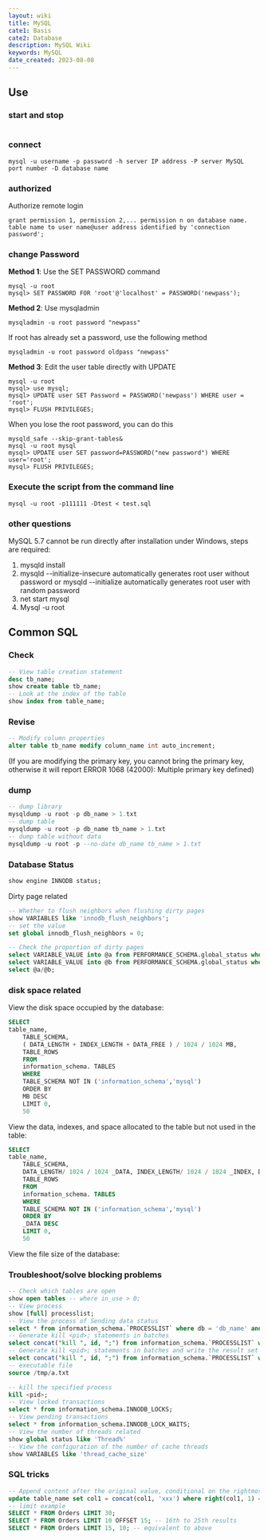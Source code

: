 ```yaml
---
layout: wiki
title: MySQL
cate1: Basis
cate2: Database
description: MySQL Wiki
keywords: MySQL
date_created: 2023-08-08
---
```


## Use

### start and stop

```
```

### connect

```
mysql -u username -p password -h server IP address -P server MySQL port number -D database name
```

### authorized

Authorize remote login

```
grant permission 1, permission 2,... permission n on database name. table name to user name@user address identified by 'connection password';

```
### change Password

**Method 1**: Use the SET PASSWORD command

```
mysql -u root
mysql> SET PASSWORD FOR 'root'@'localhost' = PASSWORD('newpass');
```

**Method 2**: Use mysqladmin

```
mysqladmin -u root password "newpass"
```

If root has already set a password, use the following method

```
mysqladmin -u root password oldpass "newpass"
```

**Method 3**: Edit the user table directly with UPDATE

```
mysql -u root
mysql> use mysql;
mysql> UPDATE user SET Password = PASSWORD('newpass') WHERE user = 'root';
mysql> FLUSH PRIVILEGES;
```

When you lose the root password, you can do this

```
mysqld_safe --skip-grant-tables&
mysql -u root mysql
mysql> UPDATE user SET password=PASSWORD("new password") WHERE user='root';
mysql> FLUSH PRIVILEGES;
```

### Execute the script from the command line

```
mysql -u root -p111111 -Dtest < test.sql
```

### other questions
MySQL 5.7 cannot be run directly after installation under Windows, steps are required:

1. mysqld install
2. mysqld --initialize-insecure automatically generates root user without password or mysqld --initialize automatically generates root user with random password
3. net start mysql
4. Mysql -u root

## Common SQL

### Check

```sql
-- View table creation statement
desc tb_name;
show create table tb_name;
-- Look at the index of the table
show index from table_name;
```

### Revise

```sql
-- Modify column properties
alter table tb_name modify column_name int auto_increment;
```

(If you are modifying the primary key, you cannot bring the primary key, otherwise it will report ERROR 1068 (42000): Multiple primary key defined)

### dump

```sql
-- dump library
mysqldump -u root -p db_name > 1.txt
-- dump table
mysqldump -u root -p db_name tb_name > 1.txt
-- dump table without data
mysqldump -u root -p --no-date db_name tb_name > 1.txt
```

### Database Status

```sql
show engine INNODB status;
```

Dirty page related

```sql
-- Whether to flush neighbors when flushing dirty pages
show VARIABLES like 'innodb_flush_neighbors';
-- set the value
set global innodb_flush_neighbors = 0;

-- Check the proportion of dirty pages
select VARIABLE_VALUE into @a from PERFORMANCE_SCHEMA.global_status where VARIABLE_NAME = 'Innodb_buffer_pool_pages_dirty';
select VARIABLE_VALUE into @b from PERFORMANCE_SCHEMA.global_status where VARIABLE_NAME = 'Innodb_buffer_pool_pages_total';
select @a/@b;
```

### disk space related

View the disk space occupied by the database:

```sql
SELECT
table_name,
    TABLE_SCHEMA,
    ( DATA_LENGTH + INDEX_LENGTH + DATA_FREE ) / 1024 / 1024 MB,
    TABLE_ROWS
    FROM
    information_schema. TABLES
    WHERE
    TABLE_SCHEMA NOT IN ('information_schema','mysql')
    ORDER BY
    MB DESC
    LIMIT 0,
    50
```

View the data, indexes, and space allocated to the table but not used in the table:

```sql
SELECT
table_name,
    TABLE_SCHEMA,
    DATA_LENGTH/ 1024 / 1024 _DATA, INDEX_LENGTH/ 1024 / 1024 _INDEX, DATA_FREE/ 1024 / 1024 _DATA_FREE,
    TABLE_ROWS
    FROM
    information_schema. TABLES
    WHERE
    TABLE_SCHEMA NOT IN ('information_schema','mysql')
    ORDER BY
    _DATA DESC
    LIMIT 0,
    50
```

View the file size of the database:

### Troubleshoot/solve blocking problems

```sql
-- Check which tables are open
show open tables -- where in_use > 0;
-- View process
show [full] processlist;
-- View the process of Sending data status
select * from information_schema.`PROCESSLIST` where db = 'db_name' and state = 'Sending data' order by time desc;
-- Generate kill <pid>; statements in batches
select concat("kill ", id, ";") from information_schema.`PROCESSLIST` where db = 'db_name' and state = 'Sending data' order by time desc;
-- Generate kill <pid>; statements in batches and write the result set to a file
select concat("kill ", id, ";") from information_schema.`PROCESSLIST` where db = 'db_name' and state = 'Sending data' order by time desc into outfile '/tmp/a.txt';
-- executable file
source /tmp/a.txt

-- kill the specified process
kill <pid>;
-- View locked transactions
select * from information_schema.INNODB_LOCKS;
-- View pending transactions
select * from information_schema.INNODB_LOCK_WAITS;
-- View the number of threads related
show global status like 'Thread%'
-- View the configuration of the number of cache threads
show VARIABLES like 'thread_cache_size'
```

### SQL tricks

```sql
-- Append content after the original value, conditional on the rightmost digits of the value
update table_name set col1 = concat(col1, 'xxx') where right(col1, 1) = '?';
-- limit example
SELECT * FROM Orders LIMIT 30;
SELECT * FROM Orders LIMIT 10 OFFSET 15; -- 16th to 25th results
SELECT * FROM Orders LIMIT 15, 10; -- equivalent to above
```

